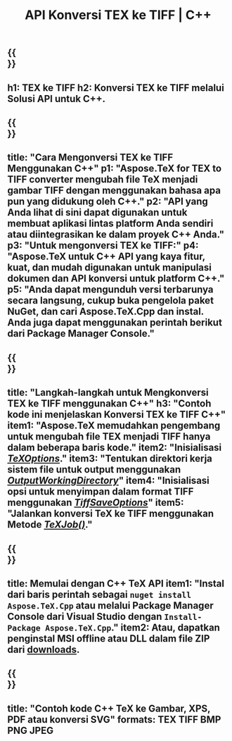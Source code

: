 ﻿---
translation: true
template: /_templates/_conversion-child-cpp.md
title: API Konversi TEX ke TIFF | C++
description: Fungsi konversi TeX ke TIFF. Integrasikan pustaka C++ lokal ini ke dalam proyek Anda atau gunakan aplikasi lintas platform untuk mengonversi TeX ke TIFF.
keywords: tex ke tiff api cpp, tex2tiff mengintegrasikan c++
url: /cpp/conversion/tex-to-tiff/
family: tex
platformtag: cpp
feature: conversion
informat: TEX
outformat: TIFF
otherformats: BMP PNG JPEG PDF SVG XPS
---

{{<section banner>}}
---
h1: TEX ke TIFF
h2: Konversi TEX ke TIFF melalui Solusi API untuk C++.
---

{{<section overview>}}
---
title: "Cara Mengonversi TEX ke TIFF Menggunakan C++"
p1: "Aspose.TeX for TEX to TIFF converter mengubah file TeX menjadi gambar TIFF dengan menggunakan bahasa apa pun yang didukung oleh C++."
p2: "API yang Anda lihat di sini dapat digunakan untuk membuat aplikasi lintas platform Anda sendiri atau diintegrasikan ke dalam proyek C++ Anda."
p3: "Untuk mengonversi TEX ke TIFF:"
p4: "Aspose.TeX untuk C++ API yang kaya fitur, kuat, dan mudah digunakan untuk manipulasi dokumen dan API konversi untuk platform C++."
p5: "Anda dapat mengunduh versi terbarunya secara langsung, cukup buka pengelola paket NuGet, dan cari Aspose.TeX.Cpp dan instal. Anda juga dapat menggunakan perintah berikut dari Package Manager Console."
---

{{<section feature1>}}
---
title: "Langkah-langkah untuk Mengkonversi TEX ke TIFF menggunakan C++"
h3: "Contoh kode ini menjelaskan Konversi TEX ke TIFF C++"
item1: "Aspose.TeX memudahkan pengembang untuk mengubah file TEX menjadi TIFF hanya dalam beberapa baris kode."
item2: "Inisialisasi [*TeXOptions*](https://reference.aspose.com/tex/cpp/class/aspose.te_x.te_x_options)."
item3: "Tentukan direktori kerja sistem file untuk output menggunakan [*OutputWorkingDirectory*](https://reference.aspose.com/tex/cpp/class/aspose.te_x.te_x_options#aa4f4ea6dab7db5ba1b40800495f16f63)"
item4: "Inisialisasi opsi untuk menyimpan dalam format TIFF menggunakan [*TiffSaveOptions*](https://reference.aspose.com/tex/cpp/class/aspose.te_x.presentation.image.tiff_save_options)"
item5: "Jalankan konversi TeX ke TIFF menggunakan Metode [*TeXJob()*](https://reference.aspose.com/tex/cpp/class/aspose.te_x.te_x_job)."
---

{{<section feature2>}}
---
title: Memulai dengan C++ TeX API
item1: "Instal dari baris perintah sebagai ```nuget install Aspose.TeX.Cpp``` atau melalui Package Manager Console dari Visual Studio dengan ```Install-Package Aspose.TeX.Cpp```."
item2: Atau, dapatkan penginstal MSI offline atau DLL dalam file ZIP dari [downloads](https://downloads.aspose.com/tex/cpp).
---

{{<section widget>}}
---
title: "Contoh kode C++ TeX ke Gambar, XPS, PDF atau konversi SVG"
formats: TEX TIFF BMP PNG JPEG
---
